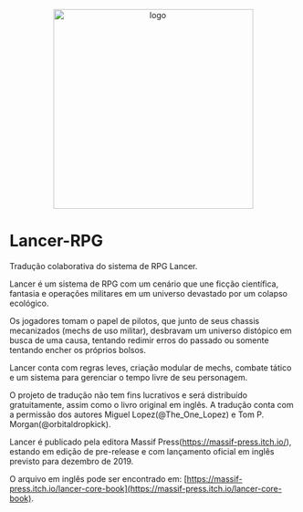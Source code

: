 <p align="center">
  <img height="350" alt="logo" src="https://img.itch.zone/aW1nLzIxNTQwMTQuanBn/347x500/PzU%2F3i.jpg">
</p>

# Lancer-RPG
Tradução colaborativa do sistema de RPG Lancer.

Lancer é um sistema de RPG com um cenário que une ficção científica, fantasia e operações militares em um universo devastado por um colapso ecológico.

Os jogadores tomam o papel de pilotos, que junto de seus chassis mecanizados (mechs de uso militar), desbravam um universo distópico  em busca de uma causa, tentando redimir erros do passado ou somente tentando encher os próprios bolsos.

Lancer conta com regras leves, criação modular de mechs, combate tático e um sistema para gerenciar o tempo livre de seu personagem.

O projeto de tradução não tem fins lucrativos e será distribuído gratuitamente, assim como o livro original em inglês.
A tradução conta com a permissão dos autores Miguel Lopez(@The_One_Lopez) e Tom P. Morgan(@orbitaldropkick).

Lancer é publicado pela editora Massif Press(https://massif-press.itch.io/), estando em edição de pre-release e com lançamento oficial em inglês previsto para dezembro de 2019.

O arquivo em inglês pode ser encontrado em: [https://massif-press.itch.io/lancer-core-book](https://massif-press.itch.io/lancer-core-book).
